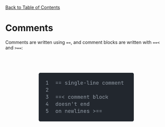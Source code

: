 [Back to Table of Contents](../README.md#table-of-contents)

# Comments

Comments are written using `==`, and comment blocks are written with `==<` and `>==`:

<p align="left">
    <img src="images/15comment.png" style="transform: scale(0.6)">
</p>
